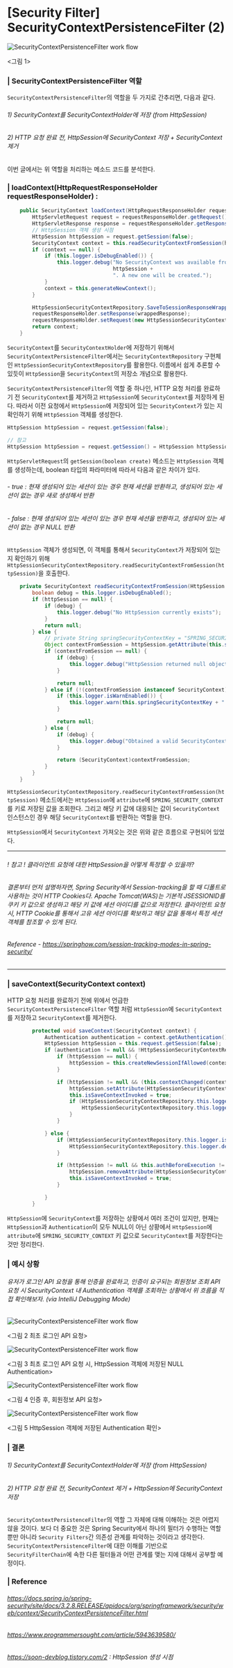 # [Security Filter] SecurityContextPersistenceFilter (2)

![SecurityContextPersistenceFilter work flow](../imgs/filters-persistence-1.png)

<그림 1> 

### | SecurityContextPersistenceFilter 역할

`SecurityContextPersistenceFilter`의 역할을 두 가지로 간추리면, 다음과 같다. 

###### 1) SecurityContext를 SecurityContextHolder에 저장 (from HttpSession)

###### 2) HTTP 요청 완료 전, HttpSession에 SecurityContext 저장 + SecurityContext 제거 

이번 글에서는 위 역할을 처리하는 메소드 코드를 분석한다.

### | loadContext(HttpRequestResponseHolder requestResponseHolder) :

```java
    public SecurityContext loadContext(HttpRequestResponseHolder requestResponseHolder) {
        HttpServletRequest request = requestResponseHolder.getRequest();
        HttpServletResponse response = requestResponseHolder.getResponse();
      	// HttpSession 객체 생성 시점 
        HttpSession httpSession = request.getSession(false);
        SecurityContext context = this.readSecurityContextFromSession(httpSession);
        if (context == null) {
            if (this.logger.isDebugEnabled()) {
                this.logger.debug("No SecurityContext was available from the HttpSession: " + 
                                  httpSession + 
                                  ". A new one will be created.");
            }
            context = this.generateNewContext();
        }

        HttpSessionSecurityContextRepository.SaveToSessionResponseWrapper wrappedResponse = new HttpSessionSecurityContextRepository.SaveToSessionResponseWrapper(response, request, httpSession != null, context);
        requestResponseHolder.setResponse(wrappedResponse);
        requestResponseHolder.setRequest(new HttpSessionSecurityContextRepository.SaveToSessionRequestWrapper(request, wrappedResponse));
        return context;
    }
```

`SecurityContext`를 `SecurityContextHolder`에 저장하기 위해서 `SecurityContextPersistenceFilter`에서는 `SecurityContextRepository` 구현체인 `HttpSessionSecurityContextRepository`를 활용한다. 이름에서 쉽게 추론할 수 있듯이 `HttpSession`을 `SecurityContext`의 저장소 개념으로 활용한다. 

`SecurityContextPersistenceFilter`의 역할 중 하나인, HTTP 요청 처리를 완료하기 전 `SecurityContext`를 제거하고 `HttpSession`에 `SecurityContext`를 저장하게 된다. 따라서 이전 요청에서 `HttpSession`에 저장되어 있는 `SecurityContext`가 있는 지 확인하기 위해 `HttpSession` 객체를 생성한다. 

```java
HttpSession httpSession = request.getSession(false); 

// 참고
HttpSession httpSession = request.getSession() = HttpSession httpSession = request.getSession(true)
```

`HttpServletRequest`의 `getSession(boolean create)` 메소드는 `HttpSession` 객체를 생성하는데, boolean 타입의 파라미터에 따라서 다음과 같은 차이가 있다. 

###### - true : 현재 생성되어 있는 세션이 있는 경우 현재 세션을 반환하고, 생성되어 있는 세션이 없는 경우 새로 생성해서 반환

###### - false : 현재 생성되어 있는 세션이 있는 경우 현재 세션을 반환하고, 생성되어 있는 세션이 없는 경우 NULL 반환

`HttpSession` 객체가 생성되면, 이 객체를 통해서 `SecurityContext`가 저장되어 있는 지 확인하기 위해 `HttpSessionSecurityContextRepository.readSecurityContextFromSession(httpSession)`을 호출한다.

```java
    private SecurityContext readSecurityContextFromSession(HttpSession httpSession) {
        boolean debug = this.logger.isDebugEnabled();
        if (httpSession == null) {
            if (debug) {
                this.logger.debug("No HttpSession currently exists");
            }
            return null;
        } else {
          	// private String springSecurityContextKey = "SPRING_SECURITY_CONTEXT";
            Object contextFromSession = httpSession.getAttribute(this.springSecurityContextKey);
            if (contextFromSession == null) {
                if (debug) {
                    this.logger.debug("HttpSession returned null object for SPRING_SECURITY_CONTEXT");
                }

                return null;
            } else if (!(contextFromSession instanceof SecurityContext)) {
                if (this.logger.isWarnEnabled()) {
                    this.logger.warn(this.springSecurityContextKey + " did not contain a SecurityContext but contained: '" + contextFromSession + "'; are you improperly modifying the HttpSession directly (you should always use SecurityContextHolder) or using the HttpSession attribute reserved for this class?");
                }

                return null;
            } else {
                if (debug) {
                    this.logger.debug("Obtained a valid SecurityContext from " + this.springSecurityContextKey + ": '" + contextFromSession + "'");
                }

                return (SecurityContext)contextFromSession;
            }
        }
    }
```

`HttpSessionSecurityContextRepository.readSecurityContextFromSession(httpSession)` 메소드에서는 `HttpSession`에 `attribute`에 `SPRING_SECURITY_CONTEXT`를 키로 저장된 값을 조회한다. 그리고 해당 키 값에 대응되는 값이 `SecurityContext` 인스턴스인 경우  해당 `SecurityContext`를 반환하는 역할을 한다. 

 `HttpSession`에서 `SecurityContext` 가져오는 것은 위와 같은 흐름으로 구현되어 있었다. 

____

###### ! 참고 ! 클라이언트 요청에 대한 HttpSession을 어떻게 특정할 수 있을까? 

###### 결론부터 먼저 설명하자면, Spring Security에서 Session-tracking을 할 때 디폴트로 사용하는 것이 HTTP Cookies다. Apache Tomcat(WAS)는 기본적 JSESSIONID를 쿠키 키 값으로 생성하고 해당 키 값에 세션 아이디를 값으로 저장한다. 클라이언트 요청 시, HTTP Cookie를 통해서 고유 세션 아이디를 확보하고 해당 값을 통해서 특정 세션 객체를 참조할 수 있게 된다.

###### Reference - https://springhow.com/session-tracking-modes-in-spring-security/

___

### | saveContext(SecurityContext context) 

HTTP 요청 처리를 완료하기 전에 위에서 언급한 `SecurityContextPersistenceFilter` 역할 처럼 `HttpSession`에 `SecurityContext`를 저장하고 `SecurityContext`를 제거한다. 

```java
        protected void saveContext(SecurityContext context) {
            Authentication authentication = context.getAuthentication();
            HttpSession httpSession = this.request.getSession(false);
            if (authentication != null && !HttpSessionSecurityContextRepository.this.trustResolver.isAnonymous(authentication)) {
                if (httpSession == null) {
                    httpSession = this.createNewSessionIfAllowed(context);
                }

                if (httpSession != null && (this.contextChanged(context) || httpSession.getAttribute(HttpSessionSecurityContextRepository.this.springSecurityContextKey) == null)) {
                    httpSession.setAttribute(HttpSessionSecurityContextRepository.this.springSecurityContextKey, context);
                    this.isSaveContextInvoked = true;
                    if (HttpSessionSecurityContextRepository.this.logger.isDebugEnabled()) {
                        HttpSessionSecurityContextRepository.this.logger.debug("SecurityContext '" + context + "' stored to HttpSession: '" + httpSession);
                    }
                }

            } else {
                if (HttpSessionSecurityContextRepository.this.logger.isDebugEnabled()) {
                    HttpSessionSecurityContextRepository.this.logger.debug("SecurityContext is empty or contents are anonymous - context will not be stored in HttpSession.");
                }

                if (httpSession != null && this.authBeforeExecution != null) {
                    httpSession.removeAttribute(HttpSessionSecurityContextRepository.this.springSecurityContextKey);
                    this.isSaveContextInvoked = true;
                }

            }
        }
```

`HttpSession`에 `SecurityContext`를 저장하는 상황에서 여러 조건이 있지만, 현재는 `HttpSession`과 `Authentication`이 모두 NULL이 아닌 상황에서 `HttpSession`에 `attribute`에 `SPRING_SECURITY_CONTEXT` 키 값으로 `SecurityContext`를 저장한다는 것만 정리한다.

### | 예시 상황 

###### 유저가 로그인 API 요청을 통해 인증을 완료하고, 인증이 요구되는 회원정보 조회 API 요청 시 SecurityContext 내 Authentication 객체를 조회하는 상황에서 위 흐름을 직접 확인해보자. (via IntelliJ Debugging Mode)

![SecurityContextPersistenceFilter work flow](../imgs/filters-persistence-2.png)

<그림 2 최초 로그인 API 요청> 

![SecurityContextPersistenceFilter work flow](../imgs/filters-persistence-3.png)

<그림 3 최초 로그인 API 요청 시, HttpSession 객체에 저장된 NULL Authentication>

![SecurityContextPersistenceFilter work flow](../imgs/filters-persistence-4.png)

<그림 4 인증 후, 회원정보 API 요청>

![SecurityContextPersistenceFilter work flow](../imgs/filters-persistence-5.png)

<그림 5 HttpSession 객체에 저장된 Authentication 확인>

### | 결론 

###### 1) SecurityContext를 SecurityContextHolder에 저장 (from HttpSession)

###### 2) HTTP 요청 완료 전, SecurityContext 제거 + HttpSession에 SecurityContext 저장

`SecurityContextPersistenceFilter`의 역할 그 자체에 대해 이해하는 것은 어렵지 않을 것이다. 보다 더 중요한 것은 Spring Security에서 하나의 필터가 수행하는 역할 뿐만 아니라 `Security Filters`간 의존성 관계를 파악하는 것이라고 생각한다. `SecurityContextPersistenceFilter`에 대한 이해를 기반으로 `SecurityFilterChain`에 속한 다른 필터들과 어떤 관계를 맺는 지에 대해서 공부할 예정이다. 

### | Reference

###### https://docs.spring.io/spring-security/site/docs/3.2.8.RELEASE/apidocs/org/springframework/security/web/context/SecurityContextPersistenceFilter.html

###### https://www.programmersought.com/article/5943639580/

###### https://soon-devblog.tistory.com/2 : HttpSession 생성 시점


